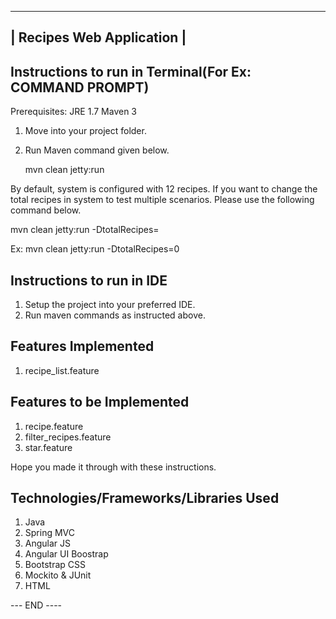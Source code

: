 
 -------------------------
| Recipes Web Application |
 -------------------------

Instructions to run in Terminal(For Ex: COMMAND PROMPT)
-------------------------------

Prerequisites:
 JRE 1.7
 Maven 3

1) Move into your project folder.
2) Run Maven command given below.

   mvn clean jetty:run

By default, system is configured with 12 recipes. If you want to change the total recipes in system to test multiple scenarios. 
Please use the following command below.

  mvn clean jetty:run -DtotalRecipes=<your-total-recipes-to-be-configured-in-system>
  
  Ex:
  mvn clean jetty:run -DtotalRecipes=0

Instructions to run in IDE
---------------------------
1) Setup the project into your preferred IDE.
2) Run maven commands as instructed above.

Features Implemented
--------------------
1) recipe_list.feature

Features to be Implemented
---------------------------
1) recipe.feature
2) filter_recipes.feature
3) star.feature


Hope you made it through with these instructions.

Technologies/Frameworks/Libraries Used
---------------------------------------
1) Java
2) Spring MVC
3) Angular JS
4) Angular UI Boostrap
5) Bootstrap CSS
6) Mockito & JUnit
7) HTML

--- END ----
   

 

